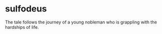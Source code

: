 # sulfodeus
The tale follows the journey of a young nobleman who is grappling with the hardships of life.
